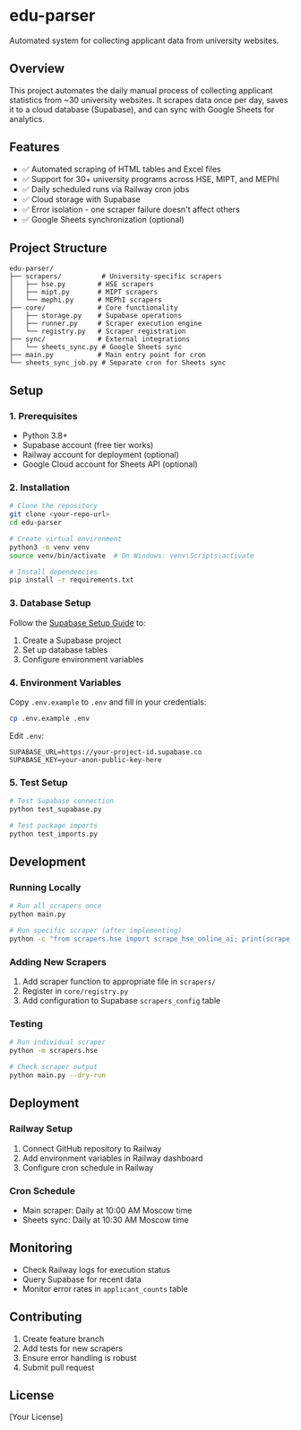 # edu-parser

Automated system for collecting applicant data from university websites.

## Overview

This project automates the daily manual process of collecting applicant statistics from ~30 university websites. It scrapes data once per day, saves it to a cloud database (Supabase), and can sync with Google Sheets for analytics.

## Features

- ✅ Automated scraping of HTML tables and Excel files
- ✅ Support for 30+ university programs across HSE, MIPT, and MEPhI
- ✅ Daily scheduled runs via Railway cron jobs
- ✅ Cloud storage with Supabase
- ✅ Error isolation - one scraper failure doesn't affect others
- ✅ Google Sheets synchronization (optional)

## Project Structure

```
edu-parser/
├── scrapers/          # University-specific scrapers
│   ├── hse.py        # HSE scrapers
│   ├── mipt.py       # MIPT scrapers
│   └── mephi.py      # MEPhI scrapers
├── core/             # Core functionality
│   ├── storage.py    # Supabase operations
│   ├── runner.py     # Scraper execution engine
│   └── registry.py   # Scraper registration
├── sync/             # External integrations
│   └── sheets_sync.py # Google Sheets sync
├── main.py           # Main entry point for cron
└── sheets_sync_job.py # Separate cron for Sheets sync
```

## Setup

### 1. Prerequisites

- Python 3.8+
- Supabase account (free tier works)
- Railway account for deployment (optional)
- Google Cloud account for Sheets API (optional)

### 2. Installation

```bash
# Clone the repository
git clone <your-repo-url>
cd edu-parser

# Create virtual environment
python3 -m venv venv
source venv/bin/activate  # On Windows: venv\Scripts\activate

# Install dependencies
pip install -r requirements.txt
```

### 3. Database Setup

Follow the [Supabase Setup Guide](docs/supabase-setup.md) to:
1. Create a Supabase project
2. Set up database tables
3. Configure environment variables

### 4. Environment Variables

Copy `.env.example` to `.env` and fill in your credentials:

```bash
cp .env.example .env
```

Edit `.env`:
```
SUPABASE_URL=https://your-project-id.supabase.co
SUPABASE_KEY=your-anon-public-key-here
```

### 5. Test Setup

```bash
# Test Supabase connection
python test_supabase.py

# Test package imports
python test_imports.py
```

## Development

### Running Locally

```bash
# Run all scrapers once
python main.py

# Run specific scraper (after implementing)
python -c "from scrapers.hse import scrape_hse_online_ai; print(scrape_hse_online_ai())"
```

### Adding New Scrapers

1. Add scraper function to appropriate file in `scrapers/`
2. Register in `core/registry.py`
3. Add configuration to Supabase `scrapers_config` table

### Testing

```bash
# Run individual scraper
python -m scrapers.hse

# Check scraper output
python main.py --dry-run
```

## Deployment

### Railway Setup

1. Connect GitHub repository to Railway
2. Add environment variables in Railway dashboard
3. Configure cron schedule in Railway

### Cron Schedule

- Main scraper: Daily at 10:00 AM Moscow time
- Sheets sync: Daily at 10:30 AM Moscow time

## Monitoring

- Check Railway logs for execution status
- Query Supabase for recent data
- Monitor error rates in `applicant_counts` table

## Contributing

1. Create feature branch
2. Add tests for new scrapers
3. Ensure error handling is robust
4. Submit pull request

## License

[Your License]